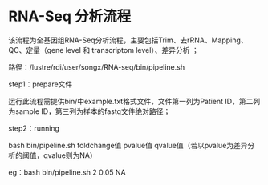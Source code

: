 # RNA-Seq 分析流程

该流程为全基因组RNA-Seq分析流程，主要包括Trim、去rRNA、Mapping、QC、定量（gene level 和 transcriptom level）、差异分析
；

路径：/lustre/rdi/user/songx/RNA-seq/bin/pipeline.sh
   
step1：prepare文件

运行此流程需提供bin/中example.txt格式文件，文件第一列为Patient ID，第二列为sample ID，第三列为样本的fastq文件绝对路径；

step2：running

bash bin/pipeline.sh foldchange值 pvalue值 qvalue值（若以pvalue为差异分析的阈值，qvalue则为NA）

eg：bash bin/pipeline.sh 2 0.05 NA
